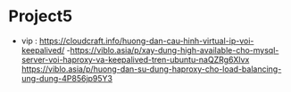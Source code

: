 # Project5

- vip : https://cloudcraft.info/huong-dan-cau-hinh-virtual-ip-voi-keepalived/
 -https://viblo.asia/p/xay-dung-high-available-cho-mysql-server-voi-haproxy-va-keepalived-tren-ubuntu-naQZRg6Xlvx
 https://viblo.asia/p/huong-dan-su-dung-haproxy-cho-load-balancing-ung-dung-4P856jp95Y3
